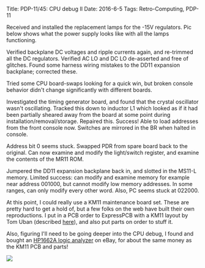Title: PDP-11/45: CPU debug II
Date: 2016-6-5
Tags: Retro-Computing, PDP-11

Received and installed the replacement lamps for the -15V regulators.  Pic below shows what the power supply looks
like with all the lamps functioning.

Verified backplane DC voltages and ripple currents again, and re-trimmed all the DC regulators.  Verified AC LO and
DC LO de-asserted and free of glitches.  Found some harness wiring mistakes to the DD11 expansion backplane; corrected these.

Tried some CPU board-swaps looking for a quick win, but broken console behavior didn't change significantly with
different boards.

Investigated the timing generator board, and found that the crystal oscillator wasn't oscillating.  Tracked this down
to inductor L1 which looked as if it had been partially sheared away from the board at some point during installation/removal/storage.  Repaired this.  Success!  Able to load addresses from the front console now. Switches are mirrored
in the BR when halted in console.

Address bit 0 seems stuck.  Swapped PDR from spare board back to the original.  Can now examine and modify the
light/switch register, and examine the contents of the MR11 ROM.

Jumpered the DD11 expansion backplane back in, and slotted in the MS11-L memory.  Limited success: can modify and
examine memory for example near address 001000, but cannot modify low memory addresses.  In some ranges, can only
modify every other word.  Also, PC seems stuck at 022000.

At this point, I could really use a KM11 maintenance board set.  These are pretty hard to get a hold of, but a few
folks on the web have built their own reproductions.  I put in a PCB order to ExpressPCB with a KM11 layout by Tom
Uban (described [here](http://www.ubanproductions.com/museum.html)), and also put parts on order to stuff it.

Also, figuring I'll need to be going deeper into the CPU debug, I found and bought an
[HP1662A logic analyzer](http://www.ebay.com/itm/142004889393) on eBay, for about the same money as the KM11 PCB and
parts!

[<img src='/thumbnails/pdp11/power-lights_thumbnail_tall.jpg'/>]({filename}/images/pdp11/power-lights.jpg)